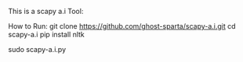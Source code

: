This is a scapy a.i Tool:

How to Run:
git clone https://github.com/ghost-sparta/scapy-a.i.git
cd scapy-a.i
pip install nltk

sudo scapy-a.i.py

